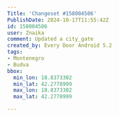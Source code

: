 ```yaml
---
Title: 'Changeset #158004506'
PublishDate: 2024-10-17T11:55:42Z
id: 158004506
user: Znaika
comment: Updated a city_gate
created_by: Every Door Android 5.2
tags:
- Montenegro
- Budva
bbox:
  min_lon: 18.8373302
  min_lat: 42.2778999
  max_lon: 18.8373302
  max_lat: 42.2778999

---
```

